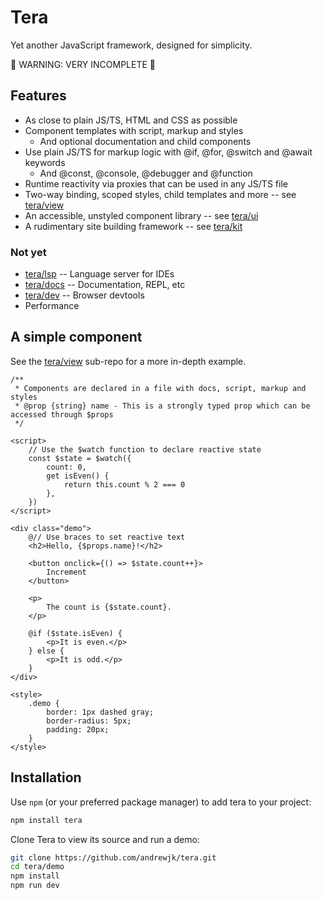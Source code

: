 # Tera

Yet another JavaScript framework, designed for simplicity.

🚧 WARNING: VERY INCOMPLETE 🚧

## Features

- As close to plain JS/TS, HTML and CSS as possible
- Component templates with script, markup and styles
  - And optional documentation and child components
- Use plain JS/TS for markup logic with @if, @for, @switch and @await keywords
  - And @const, @console, @debugger and @function
- Runtime reactivity via proxies that can be used in any JS/TS file
- Two-way binding, scoped styles, child templates and more -- see [tera/view](./view)
- An accessible, unstyled component library -- see [tera/ui](./ui)
- A rudimentary site building framework -- see [tera/kit](./kit)

### Not yet

- [tera/lsp](./lsp) -- Language server for IDEs
- [tera/docs](./docs) -- Documentation, REPL, etc
- [tera/dev](./dev) -- Browser devtools
- Performance

## A simple component

See the [tera/view](./view) sub-repo for a more in-depth example.

```
/**
 * Components are declared in a file with docs, script, markup and styles
 * @prop {string} name - This is a strongly typed prop which can be accessed through $props
 */

<script>
    // Use the $watch function to declare reactive state
    const $state = $watch({
        count: 0,
        get isEven() {
            return this.count % 2 === 0
        },
    })
</script>

<div class="demo">
    @// Use braces to set reactive text
    <h2>Hello, {$props.name}!</h2>

    <button onclick={() => $state.count++}>
        Increment
    </button>

    <p>
        The count is {$state.count}.
    </p>

    @if ($state.isEven) {
        <p>It is even.</p>
    } else {
        <p>It is odd.</p>
    }
</div>

<style>
    .demo {
        border: 1px dashed gray;
        border-radius: 5px;
        padding: 20px;
    }
</style>

```

## Installation

Use `npm` (or your preferred package manager) to add tera to your project:

```bash
npm install tera
```

Clone Tera to view its source and run a demo:

```bash
git clone https://github.com/andrewjk/tera.git
cd tera/demo
npm install
npm run dev
```
